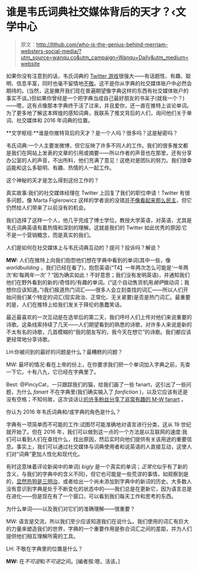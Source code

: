 # 谁是韦氏词典社交媒体背后的天才？‹文学中心

> 原文：<http://lithub.com/who-is-the-genius-behind-merriam-websters-social-media/?utm_source=wanqu.co&utm_campaign=Wanqu+Daily&utm_medium=website>

 如果你没有注意到的话，韦氏词典的 [Twitter 游戏](https://twitter.com/MerriamWebster)很强大——有话题性、有趣、聪明、信息丰富，同时也毫不留情地[不敬](https://twitter.com/MerriamWebster/status/800776493605322752)。这不是你从字典的社交媒体账户中必然会期待的。(当然，这是撇开我们现在普遍期望像字典这样的东西有社交媒体账户的事实不谈。)但如果你曾经是一个把字典当成自己最好朋友的书呆子(就我一个？)——嗯，这有点像那本字典终于活了过来，并且爱你，还一直在推特上谈论单词。为了更多地了解这本辉煌的感知词典，我联系了推文背后的人们，询问他们关于单词、社交媒体和 2016 年词典的位置。

**文学枢纽:**谁是你推特背后的天才？是一个人吗？很多吗？这是秘密吗？

韦氏词典:一个人主要发微博，但它反映了许多不同人的工作。我们的很多推文都是我们在网站上发表的文章的引用或摘要——所以作者的声音也在那里，还有分享办公室的人的声音，不出所料，他们充满了意见！这绝对是团队的努力。我们很幸运能和这么多聪明、有趣、热情的人一起工作。

这个神秘的天才是怎么得到这份工作的？

真实故事:我们的社交媒体经理在 Twitter 上回复了我们的职位申请！Twitter 有很多问题，像 Marta Figlerowicz 这样的学者说的没错[并不像看起来那么民主](https://www.jacobinmag.com/2016/07/viral-youtube-twitter-internet-media/)，但它仍然给人们带来了以前没有的机会。

我们选择了这样一个人，他几乎完成了博士学位，教授大学英语，对英语，尤其是韦氏词典英语有着热情和深刻的理解。这就是我们的 Twitter 如此优秀的原因:它不是一个营销概念，而是真实的我们。

人们是如何在社交媒体上与韦氏词典互动的？提问？投诉吗？解说？

**MW:** 人们在推特上向我们抱怨他们想在字典中看到的单词(其中一些，像 *worldbuilding* ，我们已经在看了)，抱怨英语(“T4】一年两次怎么可能是‘一年两次’和‘每两年一次’？”因为确实如此！不好意思；我们没有发明英语)，并通知我们他们在野外看到的新的/奇怪的/有趣的单词。(“这个自动售货机用*披萨*做动词；我想你应该知道。”)我们报道热门词汇——很多人会立刻查找的词汇——所以人们开始问我们某个特定的词汇(现实政治、正常化、无关紧要)是否是热门词汇。最重要的是，人们在推特上给我们发关于拜伦的愚蠢笑话。

最近最喜欢的一次互动是在选举后的第二天，我们呼吁人们上传对他们来说重要的诗歌。这条线索持续了几天——人们期望看到的熟悉的诗歌，对许多人来说是新的不太有名的诗歌，几首模糊的“我的朋友写的，我今天在想它”的诗歌。我们都应该更经常地分享诗歌。

LH:你被问到的最好的问题是什么？最糟糕的问题？

MW: 最坏的情况:看在上帝的份上，在你要求我们把一个单词加入字典之前，先查一下它。十有八九，它已经在字典里了。

Best: @PincyCat，一只跟踪我们的猫，给我们画了一些 fanart，这引出了一些问题，为什么 *fanart* 不在字典里(我们确实输入了 *fanfiction* )，以及它应该有还是没有空格；不知何故，这次谈话让[的许多粉丝分享了非常有趣的 M-W fanart](https://twitter.com/MerriamWebster/status/776821266909200385) 。

你认为 2016 年韦氏词典和/或字典的角色是什么？

字典有一项简单而不可能的工作:试图尽可能准确地对语言进行分类，这从 19 世纪就开始了。但在 2016 年，我们可以做到这一点的一个方法是以互联网的速度:我们可以看到人们在查找什么，找出原因，然后实时向他们提供有关该用途的重要信息。事实上，我们可以通过社交媒体与词典使用者和说英语的人直接互动，这使人们对“词典”更加人性化和现代化。

有时这意味着评论新闻中的单词( *bigly* 是一个真实的单词；*正常化*似乎有了新的含义，与我们的字典中的含义不同)，但它也可能是一些荒谬的事情，如观察到是的，[显然热狗是三明治](http://www.merriam-webster.com/words-at-play/to-chew-on-10-kinds-of-sandwiches/hot-dog)，或者给出一个尚未添加到字典中的新词的历史。大多数人没有意识到字典是处于不断变化的状态中的——我们总是在更新它，因为语言总是在进化——但是现在有了一个窗口，可以看到我们每天工作和思考的东西。

为什么单词——以及我们对它们的准确理解——很重要？

MW: 语言是交流，所以我们至少应该知道我们在说什么。我们使用的词汇有巨大的力量来塑造我们的世界，字典的一个重要作用是弥合词汇之间的差距，并为人们提供他们相互理解所需的工具。

LH: 不敬在字典里的位置是什么？

**MW:** 在*不可逆*和*不可逆*之间。[编者按:嗯，活该。]